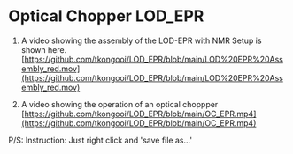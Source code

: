 # Optical Chopper LOD_EPR



1) A video showing the assembly of the LOD-EPR with NMR Setup is shown here.
[https://github.com/tkongooi/LOD_EPR/blob/main/LOD%20EPR%20Assembly_red.mov](https://github.com/tkongooi/LOD_EPR/blob/main/LOD%20EPR%20Assembly_red.mov)

2) A video showing the operation of an optical choppper
[https://github.com/tkongooi/LOD_EPR/blob/main/OC_EPR.mp4](https://github.com/tkongooi/LOD_EPR/blob/main/OC_EPR.mp4)

P/S: Instruction: Just right click and 'save file as...'
